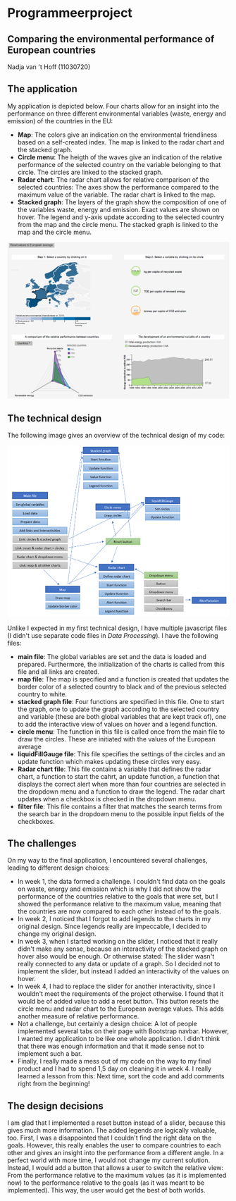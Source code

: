# Programmeerproject
## Comparing the environmental performance of European countries

Nadja van 't Hoff (11030720)

## The application
My application is depicted below. Four charts allow for an insight into the performance on three different environmental variables (waste, energy and emission) of the countries in the EU:

* **Map**: The colors give an indication on the environmental friendliness based on a self-created index. The map is linked to the radar chart and the stacked graph.
* **Circle menu**: The heigth of the waves give an indication of the relative performance of the selected country on the variable belonging to that circle. The circles are linked to the stacked graph.
* **Radar chart**: The radar chart allows for relative comparison of the selected countries: The axes show the performance compared to the maximum value of the variable. The radar chart is linked to the map.
* **Stacked graph**: The layers of the graph show the composition of one of the variables waste, energy and emission. Exact values are shown on hover. The legend and y-axis update according to the selected country from the map and the circle menu. The stacked graph is linked to the map and the circle menu.

![image of application](/doc/application.PNG)

## The technical design

The following image gives an overview of the technical design of my code:

![image of technical design](/doc/diagramFinal.PNG)

Unlike I expected in my first technical design, I have multiple javascript files (I didn't use separate code files in *Data Processing*). I have the following files:
* **main file**: The global variables are set and the data is loaded and prepared. Furthermore, the initialization of the charts is called from this file and all links are created.
* **map file**: The map is specified and a function is created that updates the border color of a selected country to black and of the previous selected country to white.
* **stacked graph file**: Four functions are specified in this file. One to start the graph, one to update the graph according to the selected country and variable (these are both global variables that are kept track of), one to add the interactive view of values on hover and a legend function.
* **circle menu**: The function in this file is called once from the main file to draw the circles. These are initiated with the values of the European average
* **liquidFillGauge file**: This file specifies the settings of the circles and an update function which makes updating these circles very easy.
* **Radar chart file**: This file contains a variable that defines the radar chart, a function to start the cahrt, an update function, a function that displays the correct alert when more than four countries are selected in the dropdown menu and a function to draw the legend. The radar chart updates when a checkbox is checked in the dropdown menu.
* **filter file**: This file contains a filter that matches the search terms from the search bar in the dropdown menu to the possible input fields of the checkboxes.

## The challenges

On my way to the final application, I encountered several challenges, leading to different design choices:

* In week 1, the data formed a challenge. I couldn't find data on the goals on waste, energy and emission which is why I did not show the performance of the countries relative to the goals that were set, but I showed the performance relative to the maximum value, meaning that the countries are now compared to each other instead of to the goals.
* In week 2, I noticed that I forgot to add legends to the charts in my original design. Since legends really are impeccable, I decided to change my original design.
* In week 3, when I started working on the slider, I noticed that it really didn't make any sense, because an interactivity of the stacked graph on hover also would be enough. Or otherwise stated: The slider wasn't really connected to any data or update of a graph. So I decided not to implement the slider, but instead I added an interactivity of the values on hover.
* In week 4, I had to replace the slider for another interactivity, since I wouldn't meet the requirements of the project otherwise. I found that it would be of added value to add a reset button. This button resets the circle menu and radar chart to the European average values. This adds another measure of relative performance.
* Not a challenge, but certainly a design choice: A lot of people implemented several tabs on their page with Bootstrap navbar. However, I wanted my application to be like one whole application. I didn't think that there was enough information and that it made sense not to implement such a bar.
* Finally, I really made a mess out of my code on the way to my final product and I had to spend 1,5 day on cleaning it in week 4. I really learned a lesson from this: Next time, sort the code and add comments right from the beginning!

## The design decisions

I am glad that I implemented a reset button instead of a slider, because this gives much more information. The added legends are logically valuable, too. First, I was a disappointed that I couldn't find the right data on the goals. However, this really enables the user to compare countries to each other and gives an insight into the performance from a different angle. In a perfect world with more time, I would not change my current solution. Instead, I would add a button that allows a user to switch the relative view: From the performance relative to the maximum values (as it is implemented now) to the performance relative to the goals (as it was meant to be implemented). This way, the user would get the best of both worlds.
